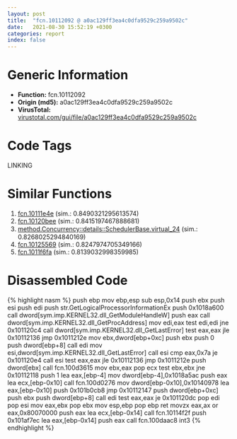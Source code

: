 ```yaml
---
layout: post
title:  "fcn.10112092 @ a0ac129ff3ea4c0dfa9529c259a9502c"
date:   2021-08-30 15:52:19 +0300
categories: report
index: false
---
```


# Generic Information
- **Function:** fcn.10112092
- **Origin (md5):** a0ac129ff3ea4c0dfa9529c259a9502c
- **VirusTotal:** [virustotal.com/gui/file/a0ac129ff3ea4c0dfa9529c259a9502c][virustotal_ref]

# Code Tags
<span class="tag" id="LINKING">LINKING</span>


# Similar Functions

1. [fcn.10111e4e][similar_1_ref] (sim.: 0.8490321295613574)
2. [fcn.10120bee][similar_2_ref] (sim.: 0.8415197467888681)
3. [method.Concurrency꞉꞉details꞉꞉SchedulerBase.virtual\_24][similar_3_ref] (sim.: 0.8268025294840169)
4. [fcn.10125569][similar_4_ref] (sim.: 0.8247974705349166)
5. [fcn.1011f6fa][similar_5_ref] (sim.: 0.8139032998359985)


# Disassembled Code

{% highlight nasm %}
push ebp
mov ebp,esp
sub esp,0x14
push ebx
push esi
push edi
push str.GetLogicalProcessorInformationEx
push 0x1018a600
call dword[sym.imp.KERNEL32.dll_GetModuleHandleW]
push eax
call dword[sym.imp.KERNEL32.dll_GetProcAddress]
mov edi,eax
test edi,edi
jne 0x101120c4
call dword[sym.imp.KERNEL32.dll_GetLastError]
test eax,eax
jle 0x10112136
jmp 0x1011212e
mov ebx,dword[ebp+0xc]
push ebx
push 0
push dword[ebp+8]
call edi
mov esi,dword[sym.imp.KERNEL32.dll_GetLastError]
call esi
cmp eax,0x7a
je 0x101120e4
call esi
test eax,eax
jle 0x10112136
jmp 0x1011212e
push dword[ebx]
call fcn.100d3615
mov ebx,eax
pop ecx
test ebx,ebx
jne 0x10112118
push 1
lea eax,[ebp-4]
mov dword[ebp-4],0x1018a5ac
push eax
lea ecx,[ebp-0x10]
call fcn.100d0276
mov dword[ebp-0x10],0x10140978
lea eax,[ebp-0x10]
push 0x101b0cb8
jmp 0x10112147
push dword[ebp+0xc]
push ebx
push dword[ebp+8]
call edi
test eax,eax
je 0x101120dc
pop edi
pop esi
mov eax,ebx
pop ebx
mov esp,ebp
pop ebp
ret 
movzx eax,ax
or eax,0x80070000
push eax
lea ecx,[ebp-0x14]
call fcn.10114f2f
push 0x101af7ec
lea eax,[ebp-0x14]
push eax
call fcn.100daac8
int3 
{% endhighlight %}


[similar_1_ref]: /report/fcn.10111e4e@a0ac129ff3ea4c0dfa9529c259a9502c
[similar_2_ref]: /report/fcn.10120bee@a0ac129ff3ea4c0dfa9529c259a9502c
[similar_3_ref]: /report/method.Concurrency꞉꞉details꞉꞉SchedulerBase.virtual_24@a0ac129ff3ea4c0dfa9529c259a9502c
[similar_4_ref]: /report/fcn.10125569@a0ac129ff3ea4c0dfa9529c259a9502c
[similar_5_ref]: /report/fcn.1011f6fa@89dc67d2f980e8488f97b1bf8cb24258
[virustotal_ref]: https://www.virustotal.com/gui/file/a0ac129ff3ea4c0dfa9529c259a9502c